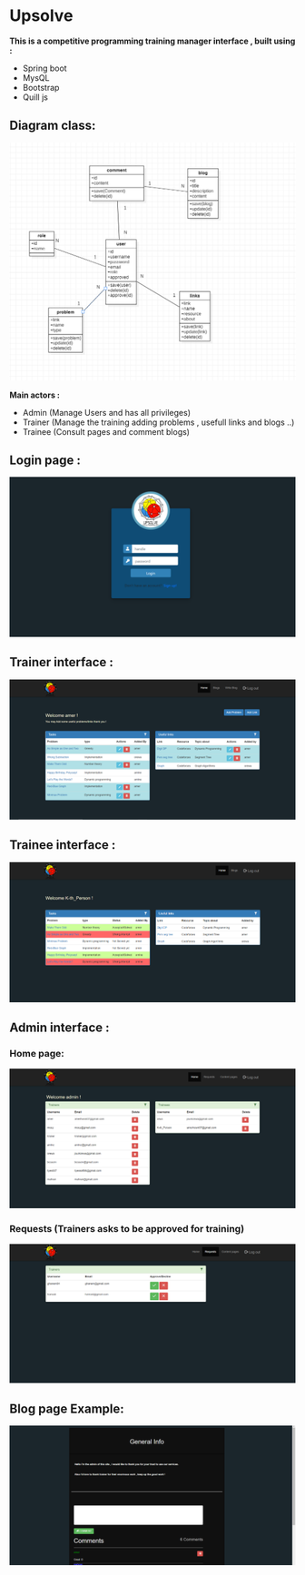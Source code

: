 # Upsolve

**This is a competitive programming training manager interface , built using :**
  - Spring boot
  - MysQL
  - Bootstrap
  - Quill js
  
 ## Diagram class: 
 ![Main Screen](Screenshots/diag_class/Diag-class.PNG)
 
 **Main actors :**
  - Admin (Manage Users and has all privileges)
  - Trainer (Manage the training adding problems , usefull links and blogs ..)
  - Trainee (Consult pages and comment blogs)

## Login page :
![Main Screen](Screenshots/login.PNG)

## Trainer interface :
![Main Screen](Screenshots/trainer.PNG)

## Trainee interface :
![Main Screen](Screenshots/trainee.PNG)

## Admin interface :

  ### Home page:
  ![Main Screen](Screenshots/admin.PNG)

  ### Requests (Trainers asks to be approved for training)
  ![Main Screen](Screenshots/requests.PNG)
  
## Blog page Example:
![Main Screen](Screenshots/blog.PNG)









